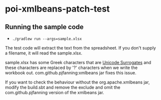# poi-xmlbeans-patch-test

## Running the sample code

- `./gradlew run --args=sample.xlsx`


The test code will extract the text from the spreadsheet. If you don't supply a filename, it will read the sample.xlsx.

sample.xlsx has some Greek characters that are [Unicode Surrogates](https://en.wikipedia.org/wiki/Universal_Character_Set_characters#Surrogates)
and these characters are replaced by '?' characters when we write the workbook out. com.github.pjfanning:xmlbeans jar fixes this issue.

If you want to check the behaviour without the org.apache.xmlbeans jar, modify the build.sbt and remove the exclude and omit the
com.github.pjfanning version of the xmlbeans jar.
